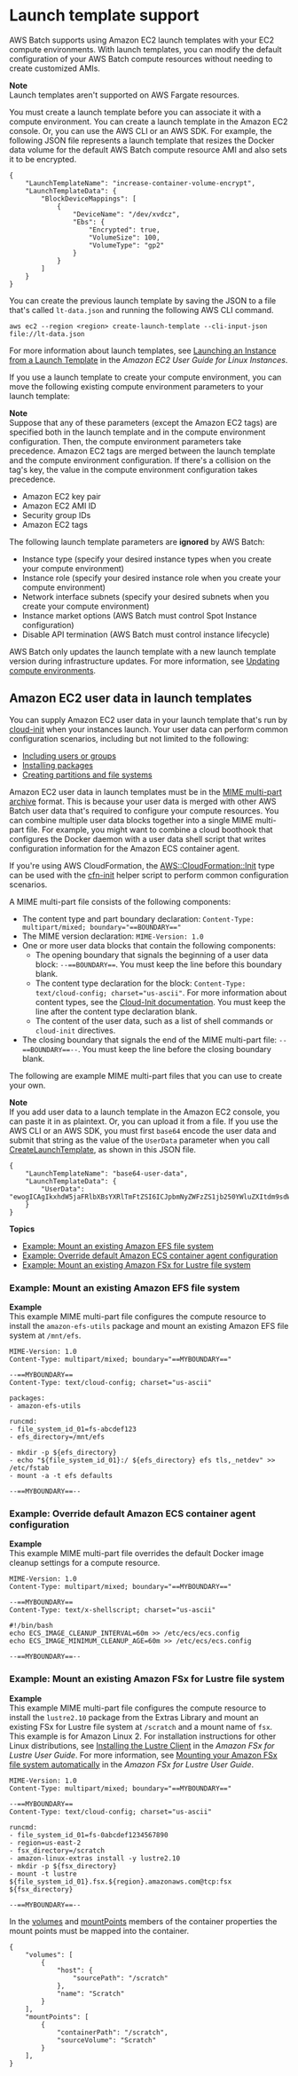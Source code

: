 # Launch template support<a name="launch-templates"></a>

AWS Batch supports using Amazon EC2 launch templates with your EC2 compute environments\. With launch templates, you can modify the default configuration of your AWS Batch compute resources without needing to create customized AMIs\.

**Note**  
Launch templates aren't supported on AWS Fargate resources\.

You must create a launch template before you can associate it with a compute environment\. You can create a launch template in the Amazon EC2 console\. Or, you can use the AWS CLI or an AWS SDK\. For example, the following JSON file represents a launch template that resizes the Docker data volume for the default AWS Batch compute resource AMI and also sets it to be encrypted\.

```
{
    "LaunchTemplateName": "increase-container-volume-encrypt",
    "LaunchTemplateData": {
        "BlockDeviceMappings": [
            {
                "DeviceName": "/dev/xvdcz",
                "Ebs": {
                    "Encrypted": true,
                    "VolumeSize": 100,
                    "VolumeType": "gp2"
                }
            }
        ]
    }
}
```

You can create the previous launch template by saving the JSON to a file that's called `lt-data.json` and running the following AWS CLI command\.

```
aws ec2 --region <region> create-launch-template --cli-input-json file://lt-data.json
```

For more information about launch templates, see [Launching an Instance from a Launch Template](https://docs.aws.amazon.com/AWSEC2/latest/UserGuide/ec2-launch-templates.html) in the *Amazon EC2 User Guide for Linux Instances*\.

If you use a launch template to create your compute environment, you can move the following existing compute environment parameters to your launch template:

**Note**  
Suppose that any of these parameters \(except the Amazon EC2 tags\) are specified both in the launch template and in the compute environment configuration\. Then, the compute environment parameters take precedence\. Amazon EC2 tags are merged between the launch template and the compute environment configuration\. If there's a collision on the tag's key, the value in the compute environment configuration takes precedence\.
+ Amazon EC2 key pair
+ Amazon EC2 AMI ID
+ Security group IDs
+ Amazon EC2 tags

The following launch template parameters are **ignored** by AWS Batch:
+ Instance type \(specify your desired instance types when you create your compute environment\)
+ Instance role \(specify your desired instance role when you create your compute environment\)
+ Network interface subnets \(specify your desired subnets when you create your compute environment\)
+ Instance market options \(AWS Batch must control Spot Instance configuration\)
+ Disable API termination \(AWS Batch must control instance lifecycle\)

AWS Batch only updates the launch template with a new launch template version during infrastructure updates\. For more information, see [Updating compute environments](updating-compute-environments.md)\.

## Amazon EC2 user data in launch templates<a name="lt-user-data"></a>

You can supply Amazon EC2 user data in your launch template that's run by [cloud\-init](https://cloudinit.readthedocs.io/en/latest/index.html) when your instances launch\. Your user data can perform common configuration scenarios, including but not limited to the following:
+ [Including users or groups](https://cloudinit.readthedocs.io/en/latest/topics/examples.html#including-users-and-groups)
+ [Installing packages](https://cloudinit.readthedocs.io/en/latest/topics/examples.html#install-arbitrary-packages)
+ [Creating partitions and file systems](https://cloudinit.readthedocs.io/en/latest/topics/examples.html#create-partitions-and-filesystems)

Amazon EC2 user data in launch templates must be in the [MIME multi\-part archive](https://cloudinit.readthedocs.io/en/latest/topics/format.html#mime-multi-part-archive) format\. This is because your user data is merged with other AWS Batch user data that's required to configure your compute resources\. You can combine multiple user data blocks together into a single MIME multi\-part file\. For example, you might want to combine a cloud boothook that configures the Docker daemon with a user data shell script that writes configuration information for the Amazon ECS container agent\.

If you're using AWS CloudFormation, the [AWS::CloudFormation::Init](https://docs.aws.amazon.com/AWSCloudFormation/latest/UserGuide/aws-resource-init.html) type can be used with the [cfn\-init](https://docs.aws.amazon.com/AWSCloudFormation/latest/UserGuide/cfn-init.html) helper script to perform common configuration scenarios\.

A MIME multi\-part file consists of the following components:
+ The content type and part boundary declaration: `Content-Type: multipart/mixed; boundary="==BOUNDARY=="`
+ The MIME version declaration: `MIME-Version: 1.0`
+ One or more user data blocks that contain the following components:
  + The opening boundary that signals the beginning of a user data block: `--==BOUNDARY==`\. You must keep the line before this boundary blank\.
  + The content type declaration for the block: `Content-Type: text/cloud-config; charset="us-ascii"`\. For more information about content types, see the [Cloud\-Init documentation](https://cloudinit.readthedocs.io/en/latest/topics/format.html)\. You must keep the line after the content type declaration blank\.
  + The content of the user data, such as a list of shell commands or `cloud-init` directives\.
+ The closing boundary that signals the end of the MIME multi\-part file: `--==BOUNDARY==--`\. You must keep the line before the closing boundary blank\.

The following are example MIME multi\-part files that you can use to create your own\.

**Note**  
If you add user data to a launch template in the Amazon EC2 console, you can paste it in as plaintext\. Or, you can upload it from a file\. If you use the AWS CLI or an AWS SDK, you must first `base64` encode the user data and submit that string as the value of the `UserData` parameter when you call [CreateLaunchTemplate](https://docs.aws.amazon.com/AWSEC2/latest/APIReference/API_CreateLaunchTemplate.html), as shown in this JSON file\.  

```
{
    "LaunchTemplateName": "base64-user-data",
    "LaunchTemplateData": {
        "UserData": "ewogICAgIkxhdW5jaFRlbXBsYXRlTmFtZSI6ICJpbmNyZWFzZS1jb250YWluZXItdm9sdW..."
    }
}
```

**Topics**
+ [Example: Mount an existing Amazon EFS file system](#example-mount-an-existing-amazon-efs-file-system)
+ [Example: Override default Amazon ECS container agent configuration](#example-override-default-amazon-ecs-container-agent-configuration)
+ [Example: Mount an existing Amazon FSx for Lustre file system](#example-mount-an-existing-amazon-fsx-for-lustre-file-system)

### Example: Mount an existing Amazon EFS file system<a name="example-mount-an-existing-amazon-efs-file-system"></a>

**Example**  
This example MIME multi\-part file configures the compute resource to install the `amazon-efs-utils` package and mount an existing Amazon EFS file system at `/mnt/efs`\.  

```
MIME-Version: 1.0
Content-Type: multipart/mixed; boundary="==MYBOUNDARY=="

--==MYBOUNDARY==
Content-Type: text/cloud-config; charset="us-ascii"

packages:
- amazon-efs-utils

runcmd:
- file_system_id_01=fs-abcdef123
- efs_directory=/mnt/efs

- mkdir -p ${efs_directory}
- echo "${file_system_id_01}:/ ${efs_directory} efs tls,_netdev" >> /etc/fstab
- mount -a -t efs defaults

--==MYBOUNDARY==--
```

### Example: Override default Amazon ECS container agent configuration<a name="example-override-default-amazon-ecs-container-agent-configuration"></a>

**Example**  
This example MIME multi\-part file overrides the default Docker image cleanup settings for a compute resource\.  

```
MIME-Version: 1.0
Content-Type: multipart/mixed; boundary="==MYBOUNDARY=="

--==MYBOUNDARY==
Content-Type: text/x-shellscript; charset="us-ascii"

#!/bin/bash
echo ECS_IMAGE_CLEANUP_INTERVAL=60m >> /etc/ecs/ecs.config
echo ECS_IMAGE_MINIMUM_CLEANUP_AGE=60m >> /etc/ecs/ecs.config

--==MYBOUNDARY==--
```

### Example: Mount an existing Amazon FSx for Lustre file system<a name="example-mount-an-existing-amazon-fsx-for-lustre-file-system"></a>

**Example**  
This example MIME multi\-part file configures the compute resource to install the `lustre2.10` package from the Extras Library and mount an existing FSx for Lustre file system at `/scratch` and a mount name of `fsx`\. This example is for Amazon Linux 2\. For installation instructions for other Linux distributions, see [Installing the Lustre Client](https://docs.aws.amazon.com/fsx/latest/LustreGuide/install-lustre-client.html) in the *Amazon FSx for Lustre User Guide*\. For more information, see [Mounting your Amazon FSx file system automatically](https://docs.aws.amazon.com/fsx/latest/LustreGuide/mount-fs-auto-mount-onreboot.html) in the *Amazon FSx for Lustre User Guide*\.  

```
MIME-Version: 1.0
Content-Type: multipart/mixed; boundary="==MYBOUNDARY=="

--==MYBOUNDARY==
Content-Type: text/cloud-config; charset="us-ascii"

runcmd:
- file_system_id_01=fs-0abcdef1234567890
- region=us-east-2
- fsx_directory=/scratch
- amazon-linux-extras install -y lustre2.10
- mkdir -p ${fsx_directory}
- mount -t lustre ${file_system_id_01}.fsx.${region}.amazonaws.com@tcp:fsx ${fsx_directory}

--==MYBOUNDARY==--
```
In the [volumes](https://docs.aws.amazon.com/batch/latest/APIReference/API_ContainerProperties.html#Batch-Type-ContainerProperties-volumes) and [mountPoints](https://docs.aws.amazon.com/batch/latest/APIReference/API_ContainerProperties.html#Batch-Type-ContainerProperties-mountPoints) members of the container properties the mount points must be mapped into the container\.  

```
{
    "volumes": [
        {
            "host": {
                "sourcePath": "/scratch"
            },
            "name": "Scratch"
        }
    ],
    "mountPoints": [
        {
            "containerPath": "/scratch",
            "sourceVolume": "Scratch"
        }
    ],
}
```
